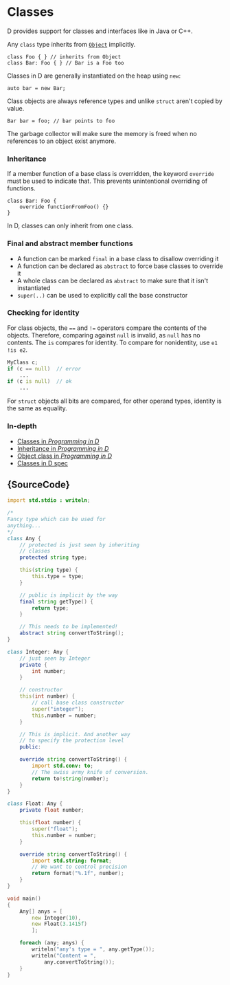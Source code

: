# Classes

D provides support for classes and interfaces like in Java or C++.

Any `class` type inherits from [`Object`](https://dlang.org/phobos/object.html) implicitly.

    class Foo { } // inherits from Object
    class Bar: Foo { } // Bar is a Foo too

Classes in D are generally instantiated on the heap using `new`:

    auto bar = new Bar;

Class objects are always reference types and unlike `struct` aren't
copied by value.

    Bar bar = foo; // bar points to foo

The garbage collector will make sure the memory is freed
when no references to an object exist anymore.

### Inheritance

If a member function of a base class is overridden, the keyword
`override` must be used to indicate that. This prevents unintentional
overriding of functions.

    class Bar: Foo {
        override functionFromFoo() {}
    }

In D, classes can only inherit from one class.

### Final and abstract member functions

- A function can be marked `final` in a base class to disallow overriding
it
- A function can be declared as `abstract` to force base classes to override
it
- A whole class can be declared as `abstract` to make sure
that it isn't instantiated
- `super(..)` can be used to explicitly call the base constructor

### Checking for identity

For class objects, the `==` and `!=` operators compare the contents of the objects.
Therefore, comparing against `null` is invalid, as `null` has no contents.
The `is` compares for identity. To compare for nonidentity, use `e1 !is e2`.

```d
MyClass c;
if (c == null)  // error
    ...
if (c is null)  // ok
    ...
```

For `struct` objects all bits are compared,
for other operand types, identity is the same as equality.

### In-depth

- [Classes in _Programming in D_](http://ddili.org/ders/d.en/class.html)
- [Inheritance in _Programming in D_](http://ddili.org/ders/d.en/inheritance.html)
- [Object class in _Programming in D_](http://ddili.org/ders/d.en/object.html)
- [Classes in D spec](https://dlang.org/spec/class.html)

## {SourceCode}

```d
import std.stdio : writeln;

/*
Fancy type which can be used for
anything...
*/
class Any {
    // protected is just seen by inheriting
    // classes
    protected string type;

    this(string type) {
        this.type = type;
    }

    // public is implicit by the way
    final string getType() {
        return type;
    }

    // This needs to be implemented!
    abstract string convertToString();
}

class Integer: Any {
    // just seen by Integer
    private {
        int number;
    }

    // constructor
    this(int number) {
        // call base class constructor
        super("integer");
        this.number = number;
    }

    // This is implicit. And another way
    // to specify the protection level
    public:

    override string convertToString() {
        import std.conv: to;
        // The swiss army knife of conversion.
        return to!string(number);
    }
}

class Float: Any {
    private float number;

    this(float number) {
        super("float");
        this.number = number;
    }

    override string convertToString() {
        import std.string: format;
        // We want to control precision
        return format("%.1f", number);
    }
}

void main()
{
    Any[] anys = [
        new Integer(10),
        new Float(3.1415f)
        ];

    foreach (any; anys) {
        writeln("any's type = ", any.getType());
        writeln("Content = ",
            any.convertToString());
    }
}
```
